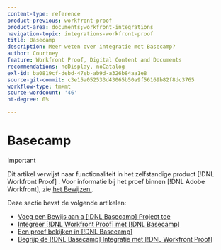 ```yaml
---
content-type: reference
product-previous: workfront-proof
product-area: documents;workfront-integrations
navigation-topic: integrations-workfront-proof
title: Basecamp
description: Meer weten over integratie met Basecamp?
author: Courtney
feature: Workfront Proof, Digital Content and Documents
recommendations: noDisplay, noCatalog
exl-id: ba0819cf-debd-47eb-ab9d-a326b84aa1e8
source-git-commit: c3e15a052533d43065b50a9f56169b82f8dc3765
workflow-type: tm+mt
source-wordcount: '46'
ht-degree: 0%

---
```


# Basecamp

>[!IMPORTANT]
>
>Dit artikel verwijst naar functionaliteit in het zelfstandige product [!DNL Workfront Proof] . Voor informatie bij het proef binnen [!DNL Adobe Workfront], zie [ het Bewijzen ](../../../review-and-approve-work/proofing/proofing.md).

Deze sectie bevat de volgende artikelen:

* [Voeg een Bewijs aan a [!DNL Basecamp]  Project toe](../../../workfront-proof/wp-integrations/basecamp/add-proof-to-basecamp-project.md)
* [Integreer  [!DNL Workfront Proof]  met  [!DNL Basecamp]](../../../workfront-proof/wp-integrations/basecamp/integrate-workfront-proof-with-basecamp.md)
* [Een proef bekijken in  [!DNL Basecamp]](../../../workfront-proof/wp-integrations/basecamp/review-proof-basecamp.md)
* [Begrijp de  [!DNL Basecamp]  Integratie met  [!DNL Workfront Proof]](../../../workfront-proof/wp-integrations/basecamp/basecamp-integration-overview.md)
